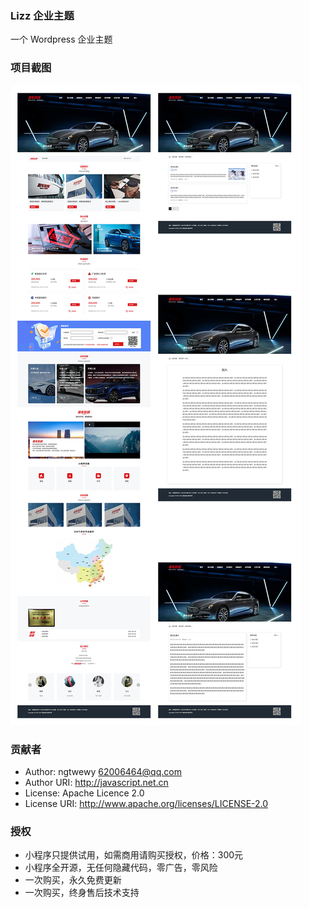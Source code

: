 ### Lizz 企业主题
一个 Wordpress 企业主题


### 项目截图
![thumbnail](./assets/images/screenshot/1.jpg)


### 贡献者
 - Author: ngtwewy <62006464@qq.com>
 - Author URI: http://javascript.net.cn
 - License: Apache Licence 2.0
 - License URI: http://www.apache.org/licenses/LICENSE-2.0


### 授权
- 小程序只提供试用，如需商用请购买授权，价格：300元
- 小程序全开源，无任何隐藏代码，零广告，零风险
- 一次购买，永久免费更新
- 一次购买，终身售后技术支持






